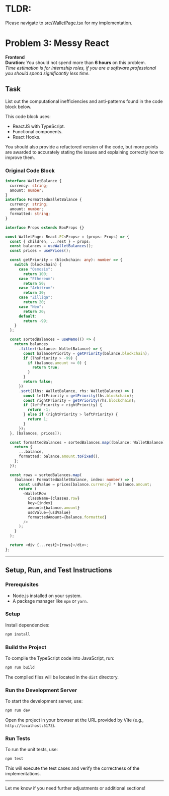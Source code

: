 # TLDR:

Please navigate to [src/WalletPage.tsx](src/WalletPage.tsx) for my implementation.

# Problem 3: Messy React

**Frontend**  
**Duration**: You should not spend more than **6 hours** on this problem.  
_Time estimation is for internship roles, if you are a software professional you should spend significantly less time._

## Task

List out the computational inefficiencies and anti-patterns found in the code block below.

This code block uses:

- ReactJS with TypeScript.
- Functional components.
- React Hooks.

You should also provide a refactored version of the code, but more points are awarded to accurately stating the issues and explaining correctly how to improve them.

### Original Code Block

```typescript
interface WalletBalance {
  currency: string;
  amount: number;
}
interface FormattedWalletBalance {
  currency: string;
  amount: number;
  formatted: string;
}

interface Props extends BoxProps {}

const WalletPage: React.FC<Props> = (props: Props) => {
  const { children, ...rest } = props;
  const balances = useWalletBalances();
  const prices = usePrices();

  const getPriority = (blockchain: any): number => {
    switch (blockchain) {
      case "Osmosis":
        return 100;
      case "Ethereum":
        return 50;
      case "Arbitrum":
        return 30;
      case "Zilliqa":
        return 20;
      case "Neo":
        return 20;
      default:
        return -99;
    }
  };

  const sortedBalances = useMemo(() => {
    return balances
      .filter((balance: WalletBalance) => {
        const balancePriority = getPriority(balance.blockchain);
        if (lhsPriority > -99) {
          if (balance.amount <= 0) {
            return true;
          }
        }
        return false;
      })
      .sort((lhs: WalletBalance, rhs: WalletBalance) => {
        const leftPriority = getPriority(lhs.blockchain);
        const rightPriority = getPriority(rhs.blockchain);
        if (leftPriority > rightPriority) {
          return -1;
        } else if (rightPriority > leftPriority) {
          return 1;
        }
      });
  }, [balances, prices]);

  const formattedBalances = sortedBalances.map((balance: WalletBalance) => {
    return {
      ...balance,
      formatted: balance.amount.toFixed(),
    };
  });

  const rows = sortedBalances.map(
    (balance: FormattedWalletBalance, index: number) => {
      const usdValue = prices[balance.currency] * balance.amount;
      return (
        <WalletRow
          className={classes.row}
          key={index}
          amount={balance.amount}
          usdValue={usdValue}
          formattedAmount={balance.formatted}
        />
      );
    }
  );

  return <div {...rest}>{rows}</div>;
};
```

---

## Setup, Run, and Test Instructions

### Prerequisites

- Node.js installed on your system.
- A package manager like `npm` or `yarn`.

### Setup

Install dependencies:

```bash
npm install
```

### Build the Project

To compile the TypeScript code into JavaScript, run:

```bash
npm run build
```

The compiled files will be located in the `dist` directory.

### Run the Development Server

To start the development server, use:

```bash
npm run dev
```

Open the project in your browser at the URL provided by Vite (e.g., `http://localhost:5173`).

### Run Tests

To run the unit tests, use:

```bash
npm test
```

This will execute the test cases and verify the correctness of the implementations.

---

Let me know if you need further adjustments or additional sections!
